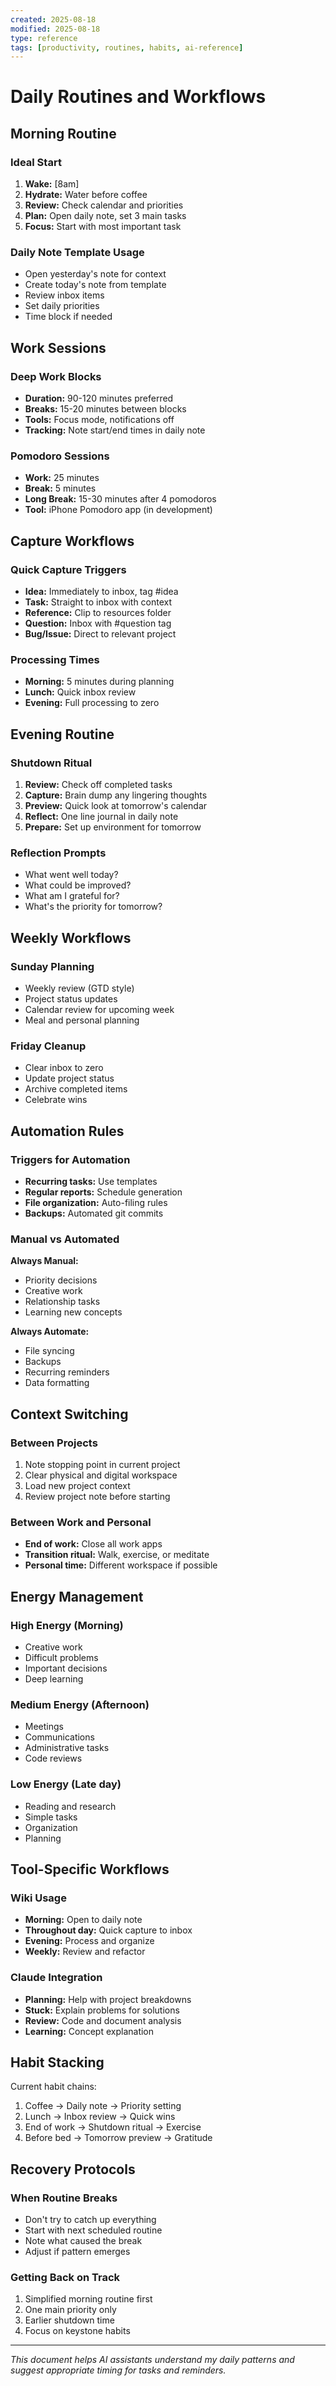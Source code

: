 ```yaml
---
created: 2025-08-18
modified: 2025-08-18
type: reference
tags: [productivity, routines, habits, ai-reference]
---
```


# Daily Routines and Workflows

## Morning Routine
### Ideal Start
1. **Wake:** [8am]
2. **Hydrate:** Water before coffee
3. **Review:** Check calendar and priorities
4. **Plan:** Open daily note, set 3 main tasks
5. **Focus:** Start with most important task

### Daily Note Template Usage
- Open yesterday's note for context
- Create today's note from template
- Review inbox items
- Set daily priorities
- Time block if needed

## Work Sessions
### Deep Work Blocks
- **Duration:** 90-120 minutes preferred
- **Breaks:** 15-20 minutes between blocks
- **Tools:** Focus mode, notifications off
- **Tracking:** Note start/end times in daily note

### Pomodoro Sessions
- **Work:** 25 minutes
- **Break:** 5 minutes
- **Long Break:** 15-30 minutes after 4 pomodoros
- **Tool:** iPhone Pomodoro app (in development)

## Capture Workflows
### Quick Capture Triggers
- **Idea:** Immediately to inbox, tag #idea
- **Task:** Straight to inbox with context
- **Reference:** Clip to resources folder
- **Question:** Inbox with #question tag
- **Bug/Issue:** Direct to relevant project

### Processing Times
- **Morning:** 5 minutes during planning
- **Lunch:** Quick inbox review
- **Evening:** Full processing to zero

## Evening Routine
### Shutdown Ritual
1. **Review:** Check off completed tasks
2. **Capture:** Brain dump any lingering thoughts
3. **Preview:** Quick look at tomorrow's calendar
4. **Reflect:** One line journal in daily note
5. **Prepare:** Set up environment for tomorrow

### Reflection Prompts
- What went well today?
- What could be improved?
- What am I grateful for?
- What's the priority for tomorrow?

## Weekly Workflows
### Sunday Planning
- Weekly review (GTD style)
- Project status updates
- Calendar review for upcoming week
- Meal and personal planning

### Friday Cleanup
- Clear inbox to zero
- Update project status
- Archive completed items
- Celebrate wins

## Automation Rules
### Triggers for Automation
- **Recurring tasks:** Use templates
- **Regular reports:** Schedule generation
- **File organization:** Auto-filing rules
- **Backups:** Automated git commits

### Manual vs Automated
**Always Manual:**
- Priority decisions
- Creative work
- Relationship tasks
- Learning new concepts

**Always Automate:**
- File syncing
- Backups
- Recurring reminders
- Data formatting

## Context Switching
### Between Projects
1. Note stopping point in current project
2. Clear physical and digital workspace
3. Load new project context
4. Review project note before starting

### Between Work and Personal
- **End of work:** Close all work apps
- **Transition ritual:** Walk, exercise, or meditate
- **Personal time:** Different workspace if possible

## Energy Management
### High Energy (Morning)
- Creative work
- Difficult problems
- Important decisions
- Deep learning

### Medium Energy (Afternoon)
- Meetings
- Communications
- Administrative tasks
- Code reviews

### Low Energy (Late day)
- Reading and research
- Simple tasks
- Organization
- Planning

## Tool-Specific Workflows
### Wiki Usage
- **Morning:** Open to daily note
- **Throughout day:** Quick capture to inbox
- **Evening:** Process and organize
- **Weekly:** Review and refactor

### Claude Integration
- **Planning:** Help with project breakdowns
- **Stuck:** Explain problems for solutions
- **Review:** Code and document analysis
- **Learning:** Concept explanation

## Habit Stacking
Current habit chains:
1. Coffee → Daily note → Priority setting
2. Lunch → Inbox review → Quick wins
3. End of work → Shutdown ritual → Exercise
4. Before bed → Tomorrow preview → Gratitude

## Recovery Protocols
### When Routine Breaks
- Don't try to catch up everything
- Start with next scheduled routine
- Note what caused the break
- Adjust if pattern emerges

### Getting Back on Track
1. Simplified morning routine first
2. One main priority only
3. Earlier shutdown time
4. Focus on keystone habits

---
*This document helps AI assistants understand my daily patterns and suggest appropriate timing for tasks and reminders.*